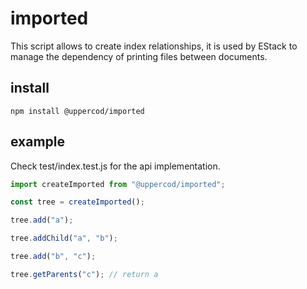 # imported

This script allows to create index relationships, it is used by EStack to manage the dependency of printing files between documents.

## install

```
npm install @uppercod/imported
```

## example

Check test/index.test.js for the api implementation.

```js
import createImported from "@uppercod/imported";

const tree = createImported();

tree.add("a");

tree.addChild("a", "b");

tree.add("b", "c");

tree.getParents("c"); // return a
```
